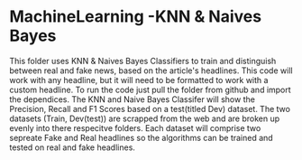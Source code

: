 # MachineLearning -KNN & Naives Bayes

This folder uses KNN & Naives Bayes Classifiers to train and distinguish between real and fake news, based on the article's headlines.
This code will work with any headline, but it will need to be formatted to work with a custom headline. 
To run the code just pull the folder from github and import the dependices.
The KNN and Naive Bayes Classifer will show the Precision, Recall and F1 Scores based on a test(titled Dev) dataset. 
The two datasets (Train, Dev(test)) are scrapped from the web and are broken up evenly into there respecitve folders.
Each dataset will comprise two sepreate Fake and Real headlines so the algorithms can be trained and tested on real and fake headlines.
